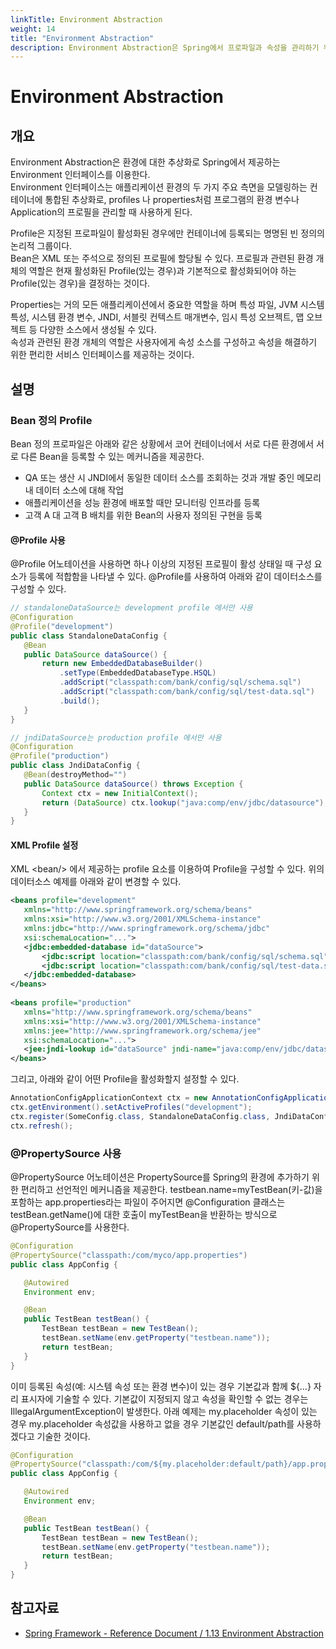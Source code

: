 ```yaml
---
linkTitle: Environment Abstraction
weight: 14
title: "Environment Abstraction"
description: Environment Abstraction은 Spring에서 프로파일과 속성을 관리하기 위한 `Environment` 인터페이스를 통해 애플리케이션 환경을 추상화하고 제어하는 기능이다.
---
```

# Environment Abstraction

## 개요

 Environment Abstraction은 환경에 대한 추상화로 Spring에서 제공하는 Environment 인터페이스를 이용한다.  
Environment 인터페이스는 애플리케이션 환경의 두 가지 주요 측면을 모델링하는 컨테이너에 통합된 추상화로, profiles 나 properties처럼 프로그램의 환경 변수나 Application의 프로필을 관리할 때 사용하게 된다.

 Profile은 지정된 프로파일이 활성화된 경우에만 컨테이너에 등록되는 명명된 빈 정의의 논리적 그룹이다.  
Bean은 XML 또는 주석으로 정의된 프로필에 할당될 수 있다. 프로필과 관련된 환경 개체의 역할은 현재 활성화된 Profile(있는 경우)과 기본적으로 활성화되어야 하는 Profile(있는 경우)을 결정하는 것이다.

 Properties는 거의 모든 애플리케이션에서 중요한 역할을 하며 특성 파일, JVM 시스템 특성, 시스템 환경 변수, JNDI, 서블릿 컨텍스트 매개변수, 임시 특성 오브젝트, 맵 오브젝트 등 다양한 소스에서 생성될 수 있다.  
속성과 관련된 환경 개체의 역할은 사용자에게 속성 소스를 구성하고 속성을 해결하기 위한 편리한 서비스 인터페이스를 제공하는 것이다.

## 설명

### Bean 정의 Profile

 Bean 정의 프로파일은 아래와 같은 상황에서 코어 컨테이너에서 서로 다른 환경에서 서로 다른 Bean을 등록할 수 있는 메커니즘을 제공한다.

- QA 또는 생산 시 JNDI에서 동일한 데이터 소스를 조회하는 것과 개발 중인 메모리 내 데이터 소스에 대해 작업
- 애플리케이션을 성능 환경에 배포할 때만 모니터링 인프라를 등록
- 고객 A 대 고객 B 배치를 위한 Bean의 사용자 정의된 구현을 등록

#### @Profile 사용

 @Profile 어노테이션을 사용하면 하나 이상의 지정된 프로필이 활성 상태일 때 구성 요소가 등록에 적합함을 나타낼 수 있다. @Profile를 사용하여 아래와 같이 데이터소스를 구성할 수 있다.

 ```java
// standaloneDataSource는 development profile 에서만 사용
@Configuration
@Profile("development")
public class StandaloneDataConfig {
    @Bean
    public DataSource dataSource() {
        return new EmbeddedDatabaseBuilder()
            .setType(EmbeddedDatabaseType.HSQL)
            .addScript("classpath:com/bank/config/sql/schema.sql")
            .addScript("classpath:com/bank/config/sql/test-data.sql")
            .build();
    }
}
 
// jndiDataSource는 production profile 에서만 사용
@Configuration
@Profile("production")
public class JndiDataConfig {
    @Bean(destroyMethod="")
    public DataSource dataSource() throws Exception {
        Context ctx = new InitialContext();
        return (DataSource) ctx.lookup("java:comp/env/jdbc/datasource");
    }
}
```

#### XML Profile 설정

 XML &lt;bean/&gt; 에서 제공하는 profile 요소를 이용하여 Profile을 구성할 수 있다. 위의 데이터소스 예제를 아래와 같이 변경할 수 있다.

 ```xml
<beans profile="development"
    xmlns="http://www.springframework.org/schema/beans"
    xmlns:xsi="http://www.w3.org/2001/XMLSchema-instance"
    xmlns:jdbc="http://www.springframework.org/schema/jdbc"
    xsi:schemaLocation="...">
    <jdbc:embedded-database id="dataSource">
        <jdbc:script location="classpath:com/bank/config/sql/schema.sql"/>
        <jdbc:script location="classpath:com/bank/config/sql/test-data.sql"/>
    </jdbc:embedded-database>
</beans>
 
<beans profile="production"
    xmlns="http://www.springframework.org/schema/beans"
    xmlns:xsi="http://www.w3.org/2001/XMLSchema-instance"
    xmlns:jee="http://www.springframework.org/schema/jee"
    xsi:schemaLocation="...">
    <jee:jndi-lookup id="dataSource" jndi-name="java:comp/env/jdbc/datasource"/>
</beans>
```

 그리고, 아래와 같이 어떤 Profile을 활성화할지 설정할 수 있다.

 ```java
AnnotationConfigApplicationContext ctx = new AnnotationConfigApplicationContext();
ctx.getEnvironment().setActiveProfiles("development");
ctx.register(SomeConfig.class, StandaloneDataConfig.class, JndiDataConfig.class);
ctx.refresh();
```

### @PropertySource 사용

 @PropertySource 어노테이션은 PropertySource를 Spring의 환경에 추가하기 위한 편리하고 선언적인 메커니즘을 제공한다. testbean.name=myTestBean(키-값)을 포함하는 app.properties라는 파일이 주어지면 @Configuration 클래스는 testBean.getName()에 대한 호출이 myTestBean을 반환하는 방식으로 @PropertySource를 사용한다.

 ```java
@Configuration
@PropertySource("classpath:/com/myco/app.properties")
public class AppConfig {
 
    @Autowired
    Environment env;
 
    @Bean
    public TestBean testBean() {
        TestBean testBean = new TestBean();
        testBean.setName(env.getProperty("testbean.name"));
        return testBean;
    }
}
```

 이미 등록된 속성(예: 시스템 속성 또는 환경 변수)이 있는 경우 기본값과 함께 ${…} 자리 표시자에 기술할 수 있다. 기본값이 지정되지 않고 속성을 확인할 수 없는 경우는 IllegalArgumentException이 발생한다. 아래 예제는 my.placeholder 속성이 있는 경우 my.placeholder 속성값을 사용하고 없을 경우 기본값인 default/path를 사용하겠다고 기술한 것이다.

 ```java
@Configuration
@PropertySource("classpath:/com/${my.placeholder:default/path}/app.properties")
public class AppConfig {
 
    @Autowired
    Environment env;
 
    @Bean
    public TestBean testBean() {
        TestBean testBean = new TestBean();
        testBean.setName(env.getProperty("testbean.name"));
        return testBean;
    }
}
```

## 참고자료

- [Spring Framework - Reference Document / 1.13 Environment Abstraction](https://docs.spring.io/spring-framework/docs/5.3.27/reference/html/core.html#beans-environment)